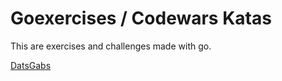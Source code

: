 # Goexercises / Codewars Katas
This are exercises and challenges made with go. 

[DatsGabs](https://twitter.com/DatsGabs)
